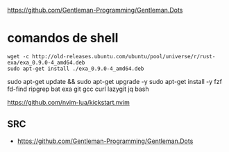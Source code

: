 https://github.com/Gentleman-Programming/Gentleman.Dots

# comandos de shell




```
wget -c http://old-releases.ubuntu.com/ubuntu/pool/universe/r/rust-exa/exa_0.9.0-4_amd64.deb
sudo apt-get install ./exa_0.9.0-4_amd64.deb
```

sudo apt-get update && sudo apt-get upgrade -y
sudo apt-get install -y fzf fd-find ripgrep bat exa git gcc curl lazygit jq bash




https://github.com/nvim-lua/kickstart.nvim



## SRC

- https://github.com/Gentleman-Programming/Gentleman.Dots